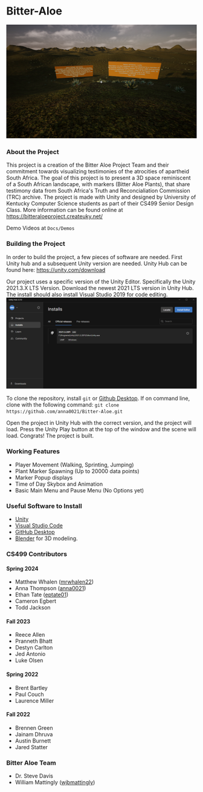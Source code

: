 # Bitter-Aloe

![Main](./Docs/Images/READMEFront.png)

### About the Project
This project is a creation of the Bitter Aloe Project Team and their commitment towards visualizing testimonies of the  atrocities of apartheid South Africa. The goal of this project is to present a 3D space reminiscent of a South African landscape, with markers (Bitter Aloe Plants), that share testimony data from South Africa's Truth and Reconcialiation Commission (TRC) archive. The project is made with Unity and designed by University of Kentucky Computer Science students as part of their CS499 Senior Design Class. 
More information can be found online at https://bitteraloeproject.createuky.net/

Demo Videos at `Docs/Demos`

### Building the Project
In order to build the project, a few pieces of software are needed. First Unity hub and a subsequent Unity version are needed. Unity Hub can be found here: https://unity.com/download

Our project uses a specific version of the Unity Editor. Specifically the Unity 2021.3.X LTS Version. Download the newest 2021 LTS version in Unity Hub. The install should also install Visual Studio 2019 for code editing.
![](./Docs/Images/UnityHubInstalls.png)

To clone the repository, install `git` or [Github Desktop](https://desktop.github.com/). If on command line, clone with the following command: 
`git clone https://github.com/anna0021/Bitter-Aloe.git`

Open the project in Unity Hub with the correct version, and the project will load. Press the Unity Play button at the top of the window and the scene will load. Congrats! The project is built.

### Working Features
 - Player Movement (Walking, Sprinting, Jumping)
 - Plant Marker Spawning (Up to 20000 data points)
 - Marker Popup displays
 - Time of Day Skybox and Animation
 - Basic Main Menu and Pause Menu (No Options yet) 

### Useful Software to Install
 - [Unity](https://unity.com/download)
 - [Visual Studio Code](https://code.visualstudio.com/)
 - [GitHub Desktop](https://desktop.github.com/)
 - [Blender](https://www.blender.org/download/) for 3D modeling.

### CS499 Contributors
#### Spring 2024
 - Matthew Whalen ([mrwhalen22](https://github.com/mrwhalen22)) 
 - Anna Thompson ([anna0021](https://github.com/anna0021))
 - Ethan Tate ([eptate01](https://github.com/eptate01))
 - Cameron Egbert
 - Todd Jackson
#### Fall 2023
 - Reece Allen
 - Pranneth Bhatt
 - Destyn Carlton
 - Jed Antonio
 - Luke Olsen
#### Spring 2022
 - Brent Bartley
 - Paul Couch
 - Laurence Miller
#### Fall 2022
 - Brennen Green
 - Jainam Dhruva
 - Austin Burnett
 - Jared Statter 

### Bitter Aloe Team
 - Dr. Steve Davis
 - William Mattingly ([wjbmattingly](https://github.com/wjbmattingly))